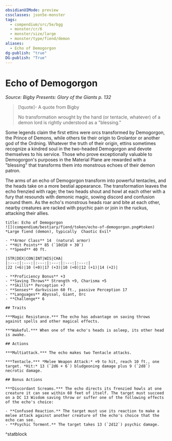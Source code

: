 ```yaml
---
obsidianUIMode: preview
cssclasses: json5e-monster
tags:
  - compendium/src/5e/bgg
  - monster/cr/6
  - monster/size/large
  - monster/type/fiend/demon
aliases:
  - Echo of Demogorgon
dg-publish: "true"
DG-publish: "True"
---
```

# Echo of Demogorgon
*Source: Bigby Presents: Glory of the Giants p. 132*  

> [!quote]- A quote from Bigby  
> 
> No transformation wrought by the hand (or tentacle, whatever) of a demon lord is rightly understood as a "blessing."

Some legends claim the first ettins were orcs transformed by Demogorgon, the Prince of Demons, while others tie their origin to Grolantor or another god of the Ordning. Whatever the truth of their origin, ettins sometimes recognize a kindred soul in the two-headed Demogorgon and devote themselves to his service. Those who prove exceptionally valuable to Demogorgon's purposes in the Material Plane are rewarded with a "blessing" that transforms them into monstrous echoes of their demon patron.

The arms of an echo of Demogorgon transform into powerful tentacles, and the heads take on a more bestial appearance. The transformation leaves the echo frenzied with rage; the two heads shout and howl at each other with a fury that resounds with demonic magic, sowing discord and confusion around them. As the echo's monstrous heads roar and bite at each other, nearby creatures are racked with psychic pain or join in the ruckus, attacking their allies.

```ad-statblock
title: Echo of Demogorgon
![](compendium/bestiary/fiend/token/echo-of-demogorgon.png#token)
*Large fiend (demon), typically  Chaotic Evil*

- **Armor Class** 14  (natural armor)
- **Hit Points** 85 (`10d10 + 30`)
- **Speed** 40 ft.

|STR|DEX|CON|INT|WIS|CHA|
|:---:|:---:|:---:|:---:|:---:|:---:|
|22 (+6)|10 (+0)|17 (+3)|10 (+0)|12 (+1)|14 (+2)|

- **Proficiency Bonus** +3
- **Saving Throws** Strength +9, Charisma +5
- **Skills** Perception +7
- **Senses** darkvision 60 ft., passive Perception 17
- **Languages** Abyssal, Giant, Orc
- **Challenge** 6

## Traits

***Magic Resistance.*** The echo has advantage on saving throws against spells and other magical effects.

***Wakeful.*** When one of the echo's heads is asleep, its other head is awake.

## Actions

***Multiattack.*** The echo makes two Tentacle attacks.

***Tentacle.*** *Melee Weapon Attack:* +9 to hit, reach 10 ft., one target. *Hit:* 13 (`2d6 + 6`) bludgeoning damage plus 9 (`2d8`) necrotic damage.

## Bonus Actions

***Discordant Screams.*** The echo directs its frenzied howls at one creature it can see within 60 feet of itself. The target must succeed on a DC 13 Wisdom saving throw or suffer one of the following effects of the echo's choice:

- **Confused Reaction.** The target must use its reaction to make a melee attack against another creature of the echo's choice that the echo can see.  
- **Psychic Torment.** The target takes 13 (`2d12`) psychic damage.  
```
^statblock